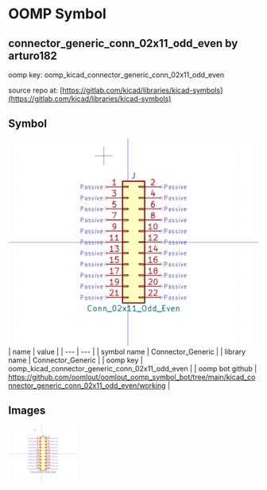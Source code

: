 # OOMP Symbol  
## connector_generic_conn_02x11_odd_even  by arturo182  
  
oomp key: oomp_kicad_connector_generic_conn_02x11_odd_even  
  
source repo at: [https://gitlab.com/kicad/libraries/kicad-symbols](https://gitlab.com/kicad/libraries/kicad-symbols)  
## Symbol  
  
[![working.png](working_600.png)](working.png)  
| name | value | 
| --- | --- | 
| symbol name | Connector_Generic | 
| library name | Connector_Generic | 
| oomp key | oomp_kicad_connector_generic_conn_02x11_odd_even | 
| oomp bot github | https://github.com/oomlout/oomlout_oomp_symbol_bot/tree/main/kicad_connector_generic_conn_02x11_odd_even/working | 
## Images  
  
[![working.png](working_140.png)](working.png)  
